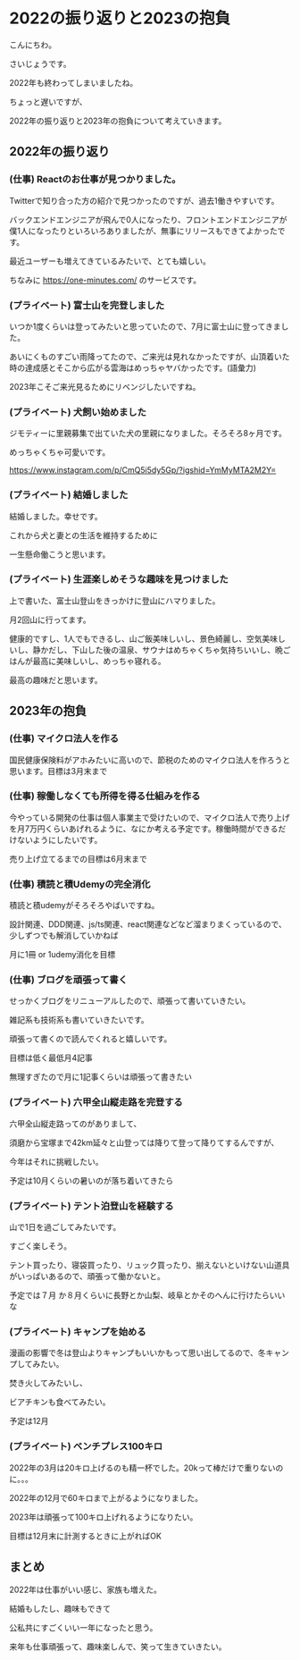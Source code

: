 # 2022の振り返りと2023の抱負
こんにちわ。

さいじょうです。



2022年も終わってしまいましたね。



ちょっと遅いですが、

2022年の振り返りと2023年の抱負について考えていきます。



## 2022年の振り返り
### (仕事) Reactのお仕事が見つかりました。
Twitterで知り合った方の紹介で見つかったのですが、過去1働きやすいです。

バックエンドエンジニアが飛んで0人になったり、フロントエンドエンジニアが僕1人になったりといろいろありましたが、無事にリリースもできてよかったです。

最近ユーザーも増えてきているみたいで、とても嬉しい。

ちなみに https://one-minutes.com/ のサービスです。





### (プライベート) 富士山を完登しました
いつか1度くらいは登ってみたいと思っていたので、7月に富士山に登ってきました。

あいにくものすごい雨降ってたので、ご来光は見れなかったですが、山頂着いた時の達成感とそこから広がる雲海はめっちゃヤバかったです。(語彙力)

2023年こそご来光見るためにリベンジしたいですね。





### (プライベート) 犬飼い始めました
ジモティーに里親募集で出ていた犬の里親になりました。そろそろ8ヶ月です。

めっちゃくちゃ可愛いです。

﻿https://www.instagram.com/p/CmQ5i5dy5Gp/?igshid=YmMyMTA2M2Y=﻿





### (プライベート) 結婚しました
結婚しました。幸せです。

これから犬と妻との生活を維持するために

一生懸命働こうと思います。





### (プライベート) 生涯楽しめそうな趣味を見つけました
上で書いた、富士山登山をきっかけに登山にハマりました。

月2回山に行ってます。

健康的ですし、1人でもできるし、山ご飯美味しいし、景色綺麗し、空気美味しいし、静かだし、下山した後の温泉、サウナはめちゃくちゃ気持ちいいし、晩ごはんが最高に美味しいし、めっちゃ寝れる。

最高の趣味だと思います。




## 2023年の抱負
### (仕事) マイクロ法人を作る
国民健康保険料がアホみたいに高いので、節税のためのマイクロ法人を作ろうと思います。目標は3月末まで





### (仕事) 稼働しなくても所得を得る仕組みを作る
今やっている開発の仕事は個人事業主で受けたいので、マイクロ法人で売り上げを月7万円くらいあげれるように、なにか考える予定です。稼働時間ができるだけないようにしたいです。

売り上げ立てるまでの目標は6月末まで





### (仕事) 積読と積Udemyの完全消化
積読と積udemyがそろそろやばいですね。

設計関連、DDD関連、js/ts関連、react関連などなど溜まりまくっているので、少しずつでも解消していかねば

月に1冊 or 1udemy消化を目標





### (仕事) ブログを頑張って書く
せっかくブログをリニューアルしたので、頑張って書いていきたい。

雑記系も技術系も書いていきたいです。

頑張って書くので読んでくれると嬉しいです。

目標は低く最低月4記事

無理すぎたので月に1記事くらいは頑張って書きたい





### (プライベート) 六甲全山縦走路を完登する
六甲全山縦走路ってのがありまして、

須磨から宝塚まで42km延々と山登っては降りて登って降りてするんですが、

今年はそれに挑戦したい。

 予定は10月くらいの暑いのが落ち着いてきたら





### (プライベート) テント泊登山を経験する
山で1日を過ごしてみたいです。

すごく楽しそう。

テント買ったり、寝袋買ったり、リュック買ったり、揃えないといけない山道具がいっぱいあるので、頑張って働かないと。

予定では７月 か８月くらいに長野とか山梨、岐阜とかそのへんに行けたらいいな





### (プライベート) キャンプを始める
漫画の影響で冬は登山よりキャンプもいいかもって思い出してるので、冬キャンプしてみたい。

焚き火してみたいし、

ビアチキンも食べてみたい。

予定は12月



### (プライベート) ベンチプレス100キロ
2022年の3月は20キロ上げるのも精一杯でした。20kって棒だけで重りないのに。。。

2022年の12月で60キロまで上がるようになりました。

2023年は頑張って100キロ上げれるようになりたい。

目標は12月末に計測するときに上がればOK



## まとめ
2022年は仕事がいい感じ、家族も増えた。

結婚もしたし、趣味もできて

公私共にすごくいい一年になったと思う。

来年も仕事頑張って、趣味楽しんで、笑って生きていきたい。
